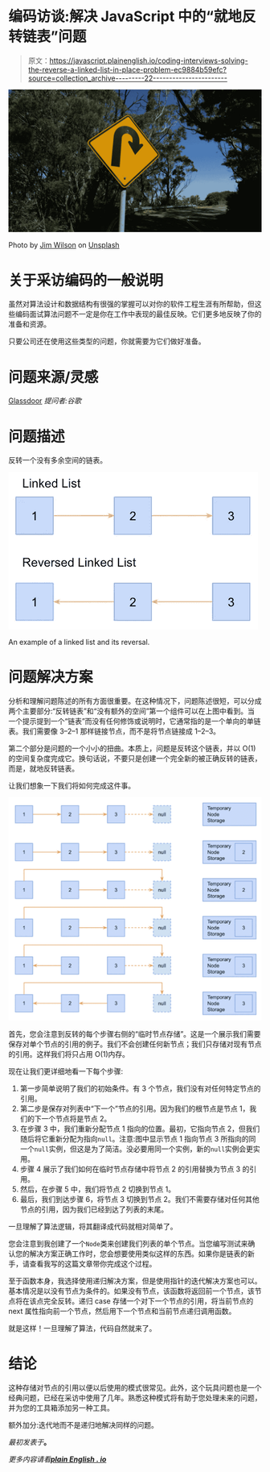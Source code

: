 # 编码访谈:解决 JavaScript 中的“就地反转链表”问题

> 原文：<https://javascript.plainenglish.io/coding-interviews-solving-the-reverse-a-linked-list-in-place-problem-ec9884b59efc?source=collection_archive---------22----------------------->

![](img/bbe7137f528e0dd73cd8df767225759b.png)

Photo by [Jim Wilson](https://unsplash.com/@wilsonjim?utm_source=medium&utm_medium=referral) on [Unsplash](https://unsplash.com?utm_source=medium&utm_medium=referral)

# 关于采访编码的一般说明

虽然对算法设计和数据结构有很强的掌握可以对你的软件工程生涯有所帮助，但这些编码面试算法问题不一定是你在工作中表现的最佳反映。它们更多地反映了你的准备和资源。

只要公司还在使用这些类型的问题，你就需要为它们做好准备。

# 问题来源/灵感

[Glassdoor](https://www.glassdoor.com/Interview/Reverse-a-linked-list-without-extra-space-QTN_4606937.htm)
*提问者:谷歌*

# 问题描述

反转一个没有多余空间的链表。

![](img/f44006651dd9f63570d215851a4d9e9d.png)

An example of a linked list and its reversal.

# 问题解决方案

分析和理解问题陈述的所有方面很重要。在这种情况下，问题陈述很短，可以分成两个主要部分:“反转链表”和“没有额外的空间”第一个组件可以在上图中看到。当一个提示提到一个“链表”而没有任何修饰或说明时，它通常指的是一个单向的单链表。我们需要像 3–2–1 那样链接节点，而不是将节点链接成 1–2–3。

第二个部分是问题的一个小小的扭曲。本质上，问题是反转这个链表，并以 O(1)的空间复杂度完成它。换句话说，不要只是创建一个完全新的被正确反转的链表，而是，就地反转链表。

让我们想象一下我们将如何完成这件事。

![](img/b77bca0154ea039b9fd9874d876ac070.png)

首先，您会注意到反转的每个步骤右侧的“临时节点存储”。这是一个展示我们需要保存对单个节点的引用的例子。我们不会创建任何新节点；我们只存储对现有节点的引用。这样我们将只占用 O(1)内存。

现在让我们更详细地看一下每个步骤:

1.  第一步简单说明了我们的初始条件。有 3 个节点，我们没有对任何特定节点的引用。
2.  第二步是保存对列表中“下一个”节点的引用。因为我们的根节点是节点 1，我们的下一个节点将是节点 2。
3.  在步骤 3 中，我们重新分配节点 1 指向的位置。最初，它指向节点 2，但我们随后将它重新分配为指向`null`。注意:图中显示节点 1 指向节点 3 所指向的同一个`null`实例，但这是为了简洁。没必要用同一个实例，新的`null`实例会更实用。
4.  步骤 4 展示了我们如何在临时节点存储中将节点 2 的引用替换为节点 3 的引用。
5.  然后，在步骤 5 中，我们将节点 2 切换到节点 1。
6.  最后，我们到达步骤 6，将节点 3 切换到节点 2。我们不需要存储对任何其他节点的引用，因为我们已经到达了列表的末尾。

一旦理解了算法逻辑，将其翻译成代码就相对简单了。

您会注意到我创建了一个`Node`类来创建我们列表的单个节点。当您编写测试来确认您的解决方案正确工作时，您会想要使用类似这样的东西。如果你是链表的新手，请查看我写的这篇文章带你完成这个过程。

至于函数本身，我选择使用递归解决方案，但是使用指针的迭代解决方案也可以。基本情况是以没有节点为条件的。如果没有节点，该函数将返回前一个节点，该节点将在该点完全反转。递归 case 存储一个对下一个节点的引用，将当前节点的 next 属性指向前一个节点，然后用下一个节点和当前节点递归调用函数。

就是这样！一旦理解了算法，代码自然就来了。

# 结论

这种存储对节点的引用以便以后使用的模式很常见。此外，这个玩具问题也是一个经典问题，已经在采访中使用了几年。熟悉这种模式将有助于您处理未来的问题，并为您的工具箱添加另一种工具。

额外加分:迭代地而不是递归地解决同样的问题。

*最初发表于*[](https://codingbootcampguides.com)**。**

**更多内容请看*[***plain English . io***](http://plainenglish.io)*
